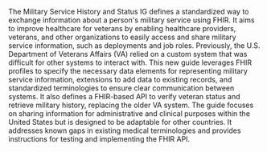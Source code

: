 The Military Service History and Status IG defines a standardized way to exchange information about a person's military service using FHIR. It aims to improve healthcare for veterans by enabling healthcare providers, veterans, and other organizations to easily access and share military service information, such as deployments and job roles. Previously, the U.S. Department of Veterans Affairs (VA) relied on a custom system that was difficult for other systems to interact with. This new guide leverages FHIR profiles to specify the necessary data elements for representing military service information, extensions to add data to existing records, and standardized terminologies to ensure clear communication between systems. It also defines a FHIR-based API to verify veteran status and retrieve military history, replacing the older VA system. The guide focuses on sharing information for administrative and clinical purposes within the United States but is designed to be adaptable for other countries. It addresses known gaps in existing medical terminologies and provides instructions for testing and implementing the FHIR API. 
